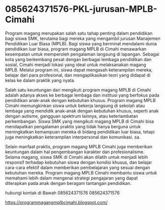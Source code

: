 # 085624371576-PKL-jurusan-MPLB-Cimahi
Program magang merupakan salah satu tahap penting dalam pendidikan bagi siswa SMK, terutama bagi mereka yang mengambil jurusan Manajemen Pendidikan Luar Biasa (MPLB). Bagi siswa yang berminat mendalami dunia pendidikan luar biasa, program magang MPLB di Cimahi menawarkan kesempatan untuk memperoleh pengalaman langsung di lapangan. Sebagai kota yang berkembang pesat dengan berbagai lembaga pendidikan dan sosial, Cimahi menjadi lokasi yang ideal untuk melaksanakan magang MPLB. Melalui program ini, siswa dapat mengasah keterampilan mereka, belajar dari para profesional, dan mengaplikasikan teori yang didapat di kelas ke dalam praktik yang nyata. 

Salah satu keuntungan dari mengikuti program magang MPLB di Cimahi adalah adanya akses ke berbagai lembaga dan institusi yang berfokus pada pendidikan anak-anak dengan kebutuhan khusus. Program magang MPLB Cimahi memungkinkan siswa untuk bekerja langsung di sekolah atau lembaga yang mendidik anak-anak dengan kebutuhan khusus, seperti anak dengan autisme, gangguan spektrum lainnya, atau keterlambatan perkembangan. Siswa SMK yang mengikuti magang MPLB di Cimahi bisa mendapatkan pengalaman praktis yang tidak hanya berguna untuk meningkatkan kemampuan mereka di bidang pendidikan luar biasa, tetapi juga meningkatkan keterampilan interpersonal dan komunikasi. sa.

Selain manfaat praktis, program magang MPLB Cimahi juga memberikan keuntungan dalam hal pengembangan karakter dan profesionalisme. Selama magang, siswa SMK di Cimahi akan dilatih untuk menjadi lebih responsif terhadap kebutuhan siswa dengan kondisi khusus, dan belajar cara-cara efektif dalam memberikan pembelajaran yang sesuai dengan kebutuhan mereka. Program magang MPLB Cimahi membantu siswa untuk memahami lebih dalam mengenai strategi pengajaran yang dapat diterapkan pada anak dengan beragam tantangan pendidikan. 

hubungi kontak di Bawah
085624371576
085624371576

https://programmagangmplbcimahi.blogspot.com/



